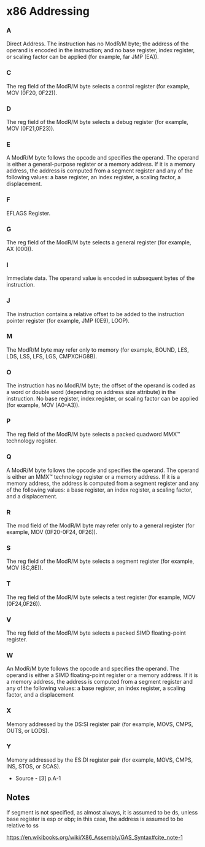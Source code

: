 # x86 Addressing

### A
Direct Address. The instruction has no ModR/M byte; the address of the operand is encoded
in the instruction; and no base register, index register, or scaling factor can be
applied (for example, far JMP (EA)).

### C
The reg field of the ModR/M byte selects a control register (for example,
MOV (0F20, 0F22)).

### D
The reg field of the ModR/M byte selects a debug register (for example,
MOV (0F21,0F23)).

### E
A ModR/M byte follows the opcode and specifies the operand. The operand is either a
general-purpose register or a memory address. If it is a memory address, the address is
computed from a segment register and any of the following values: a base register, an
index register, a scaling factor, a displacement.

### F
EFLAGS Register.

### G
The reg field of the ModR/M byte selects a general register (for example, AX (000)).

### I
Immediate data. The operand value is encoded in subsequent bytes of the instruction.

### J
The instruction contains a relative offset to be added to the instruction pointer register
(for example, JMP (0E9), LOOP).

### M
The ModR/M byte may refer only to memory (for example, BOUND, LES, LDS, LSS,
LFS, LGS, CMPXCHG8B).

### O
The instruction has no ModR/M byte; the offset of the operand is coded as a word or
double word (depending on address size attribute) in the instruction. No base register,
index register, or scaling factor can be applied (for example, MOV (A0–A3)).

### P
The reg field of the ModR/M byte selects a packed quadword MMX™ technology register.

### Q
A ModR/M byte follows the opcode and specifies the operand. The operand is either
an MMX™ technology register or a memory address. If it is a memory address, the address
is computed from a segment register and any of the following values: a base register,
an index register, a scaling factor, and a displacement.

### R
The mod field of the ModR/M byte may refer only to a general register (for example,
MOV (0F20-0F24, 0F26)).

### S
The reg field of the ModR/M byte selects a segment register (for example, MOV
(8C,8E)).

### T
The reg field of the ModR/M byte selects a test register (for example, MOV
(0F24,0F26)).

### V
The reg field of the ModR/M byte selects a packed SIMD floating-point register.

### W
An ModR/M byte follows the opcode and specifies the operand. The operand is either
a SIMD floating-point register or a memory address. If it is a memory address, the address
is computed from a segment register and any of the following values: a base register,
an index register, a scaling factor, and a displacement

### X
Memory addressed by the DS:SI register pair (for example, MOVS, CMPS, OUTS, or
LODS).

### Y
Memory addressed by the ES:DI register pair (for example, MOVS, CMPS, INS,
STOS, or SCAS).

* Source - [3] p.A-1




## Notes

If segment is not specified, as almost always, it is assumed to be ds, unless
base register is esp or ebp; in this case, the address is assumed to be
relative to ss

https://en.wikibooks.org/wiki/X86_Assembly/GAS_Syntax#cite_note-1



